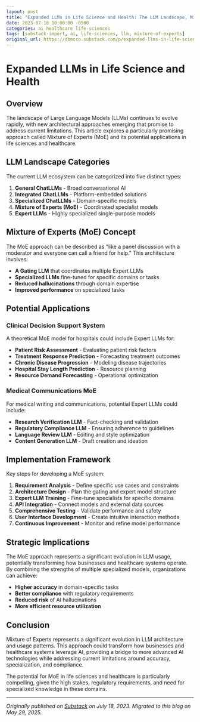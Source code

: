 ```yaml
---
layout: post
title: "Expanded LLMs in Life Science and Health: The LLM Landscape, Mixture of Experts and Building Solution Ideas"
date: 2023-07-18 10:00:00 -0500
categories: ai healthcare life-sciences
tags: [substack-import, ai, life-sciences, llm, mixture-of-experts]
original_url: https://dbmcco.substack.com/p/expanded-llms-in-life-science-and
---
```


# Expanded LLMs in Life Science and Health

## Overview

The landscape of Large Language Models (LLMs) continues to evolve rapidly, with new architectural approaches emerging that promise to address current limitations. This article explores a particularly promising approach called Mixture of Experts (MoE) and its potential applications in life sciences and healthcare.

## LLM Landscape Categories

The current LLM ecosystem can be categorized into five distinct types:

1. **General ChatLLMs** - Broad conversational AI
2. **Integrated ChatLLMs** - Platform-embedded solutions
3. **Specialized ChatLLMs** - Domain-specific models
4. **Mixture of Experts (MoE)** - Coordinated specialist models
5. **Expert LLMs** - Highly specialized single-purpose models

## Mixture of Experts (MoE) Concept

The MoE approach can be described as "like a panel discussion with a moderator and everyone can call a friend for help." This architecture involves:

- **A Gating LLM** that coordinates multiple Expert LLMs
- **Specialized LLMs** fine-tuned for specific domains or tasks
- **Reduced hallucinations** through domain expertise
- **Improved performance** on specialized tasks

## Potential Applications

### Clinical Decision Support System

A theoretical MoE model for hospitals could include Expert LLMs for:

- **Patient Risk Assessment** - Evaluating patient risk factors
- **Treatment Response Prediction** - Forecasting treatment outcomes
- **Chronic Disease Progression** - Modeling disease trajectories
- **Hospital Stay Length Prediction** - Resource planning
- **Resource Demand Forecasting** - Operational optimization

### Medical Communications MoE

For medical writing and communications, potential Expert LLMs could include:

- **Research Verification LLM** - Fact-checking and validation
- **Regulatory Compliance LLM** - Ensuring adherence to guidelines
- **Language Review LLM** - Editing and style optimization
- **Content Generation LLM** - Draft creation and ideation

## Implementation Framework

Key steps for developing a MoE system:

1. **Requirement Analysis** - Define specific use cases and constraints
2. **Architecture Design** - Plan the gating and expert model structure
3. **Expert LLM Training** - Fine-tune specialists for specific domains
4. **API Integration** - Connect models and external data sources
5. **Comprehensive Testing** - Validate performance and safety
6. **User Interface Development** - Create intuitive interaction methods
7. **Continuous Improvement** - Monitor and refine model performance

## Strategic Implications

The MoE approach represents a significant evolution in LLM usage, potentially transforming how businesses and healthcare systems operate. By combining the strengths of multiple specialized models, organizations can achieve:

- **Higher accuracy** in domain-specific tasks
- **Better compliance** with regulatory requirements
- **Reduced risk** of AI hallucinations
- **More efficient resource utilization**

## Conclusion

Mixture of Experts represents a significant evolution in LLM architecture and usage patterns. This approach could transform how businesses and healthcare systems leverage AI, providing a bridge to more advanced AI technologies while addressing current limitations around accuracy, specialization, and compliance.

The potential for MoE in life sciences and healthcare is particularly compelling, given the high stakes, regulatory requirements, and need for specialized knowledge in these domains.

---

*Originally published on [Substack](https://dbmcco.substack.com/p/expanded-llms-in-life-science-and) on July 18, 2023. Migrated to this blog on May 29, 2025.*